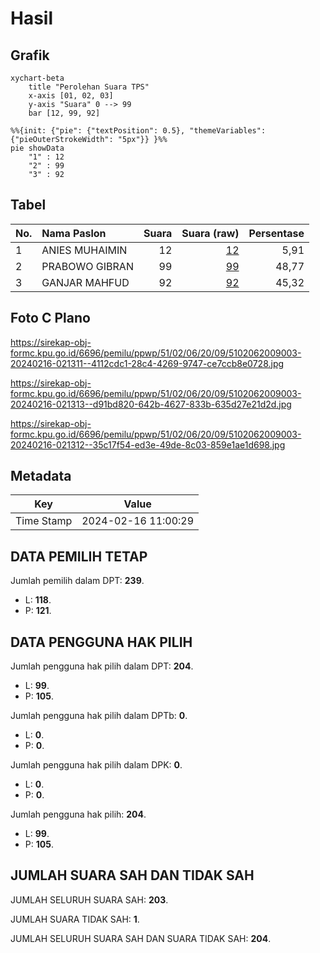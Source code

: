 # Hasil

## Grafik

```mermaid
xychart-beta
    title "Perolehan Suara TPS"
    x-axis [01, 02, 03]
    y-axis "Suara" 0 --> 99
    bar [12, 99, 92]
```

```mermaid
%%{init: {"pie": {"textPosition": 0.5}, "themeVariables": {"pieOuterStrokeWidth": "5px"}} }%%
pie showData
    "1" : 12
    "2" : 99
    "3" : 92
```

## Tabel

| No. | Nama Paslon    | Suara | Suara (raw) | Persentase |
|:--- |:-------------- | -----:| -----------:| ----------:|
| 1   | ANIES MUHAIMIN | 12    | [12][p-1]   | 5,91       |
| 2   | PRABOWO GIBRAN | 99    | [99][p-2]   | 48,77      |
| 3   | GANJAR MAHFUD  | 92    | [92][p-3]   | 45,32      |


[p-1]: https://github.com/gigit-pemilu/pemilu-2024-51-bali/blob/main/pilpres/hitung-suara/sub/51-bali/sub/02-tabanan/sub/06-kediri/sub/2009-pandak-bandung/sub/003-tps/sub/paslon-1.txt
[p-2]: https://github.com/gigit-pemilu/pemilu-2024-51-bali/blob/main/pilpres/hitung-suara/sub/51-bali/sub/02-tabanan/sub/06-kediri/sub/2009-pandak-bandung/sub/003-tps/sub/paslon-2.txt
[p-3]: https://github.com/gigit-pemilu/pemilu-2024-51-bali/blob/main/pilpres/hitung-suara/sub/51-bali/sub/02-tabanan/sub/06-kediri/sub/2009-pandak-bandung/sub/003-tps/sub/paslon-3.txt

## Foto C Plano

https://sirekap-obj-formc.kpu.go.id/6696/pemilu/ppwp/51/02/06/20/09/5102062009003-20240216-021311--4112cdc1-28c4-4269-9747-ce7ccb8e0728.jpg

https://sirekap-obj-formc.kpu.go.id/6696/pemilu/ppwp/51/02/06/20/09/5102062009003-20240216-021313--d91bd820-642b-4627-833b-635d27e21d2d.jpg

https://sirekap-obj-formc.kpu.go.id/6696/pemilu/ppwp/51/02/06/20/09/5102062009003-20240216-021312--35c17f54-ed3e-49de-8c03-859e1ae1d698.jpg


## Metadata

| Key        | Value               |
| ---------- | ------------------- |
| Time Stamp | 2024-02-16 11:00:29 |


## DATA PEMILIH TETAP

Jumlah pemilih dalam DPT: **239**.
 * L: **118**.
 * P: **121**.

## DATA PENGGUNA HAK PILIH

Jumlah pengguna hak pilih dalam DPT: **204**.
 * L: **99**.
 * P: **105**.

Jumlah pengguna hak pilih dalam DPTb: **0**.
 * L: **0**.
 * P: **0**.

Jumlah pengguna hak pilih dalam DPK: **0**.
 * L: **0**.
 * P: **0**.

Jumlah pengguna hak pilih: **204**.
 * L: **99**.
 * P: **105**.

## JUMLAH SUARA SAH DAN TIDAK SAH

JUMLAH SELURUH SUARA SAH: **203**.

JUMLAH SUARA TIDAK SAH: **1**.

JUMLAH SELURUH SUARA SAH DAN SUARA TIDAK SAH: **204**.


